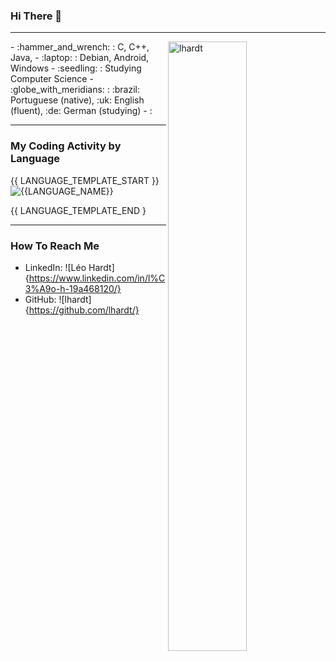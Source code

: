 ### Hi There :wave:
---

<img align="right" width="50%" src="https://github-readme-stats.vercel.app/api?username=lhardt&show_icons=true&theme=gotham" alt="lhardt">
- :hammer_and_wrench: : C, C++, Java,
- :laptop: : Debian, Android, Windows
- :seedling: : Studying Computer Science  	
- :globe_with_meridians: : :brazil: Portuguese (native), :uk: English (fluent), :de: German (studying)
- :

---

### My Coding Activity by Language

{{ LANGUAGE_TEMPLATE_START }}
![{{LANGUAGE_NAME}}](https://img.shields.io/static/v1?style=flat-square&label=%E2%A0%80&color=555&labelColor={{LANGUAGE_COLOR:uri}}&message={{LANGUAGE_NAME:uri}}%EF%B8%B1{{LANGUAGE_PERCENT:uri}}%25)

{{ LANGUAGE_TEMPLATE_END }

---

### How To Reach Me

- LinkedIn: ![Léo Hardt]{https://www.linkedin.com/in/l%C3%A9o-h-19a468120/}
- GitHub: ![lhardt]{https://github.com/lhardt/}

